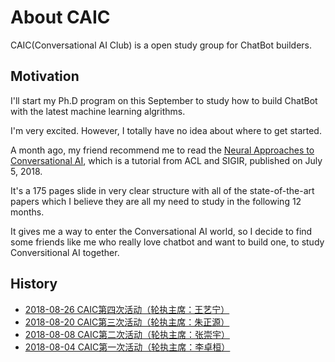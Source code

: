 # About CAIC

CAIC(Conversational AI Club) is a open study group for ChatBot builders.

## Motivation

I'll start my Ph.D program on this September to study how to build ChatBot with the latest machine learning algrithms.

I'm very excited. However, I totally have no idea about where to get started.

A month ago, my friend recommend me to read the [Neural Approaches to Conversational AI](https://www.microsoft.com/en-us/research/publication/neural-approaches-to-conversational-ai/), which is a tutorial from ACL and SIGIR, published on July 5, 2018.

It's a 175 pages slide in very clear structure with all of the state-of-the-art papers which I believe they are all my need to study in the following 12 months.

It gives me a way to enter the Conversational AI world, so I decide to find some friends like me who really love chatbot and want to build one, to study Conversitional AI together.

## History
 
- [2018-08-26 CAIC第四次活动（轮执主席：王艺宁）](https://github.com/BUPT/awesome-chatbot/issues/6)
- [2018-08-20 CAIC第三次活动（轮执主席：朱正源）](https://github.com/BUPT/awesome-chatbot/issues/5)
- [2018-08-08 CAIC第二次活动（轮执主席：张崇宇）](https://github.com/BUPT/awesome-chatbot/issues/7)
- [2018-08-04 CAIC第一次活动（轮执主席：李卓桓）](https://github.com/BUPT/awesome-chatbot/issues/7)
